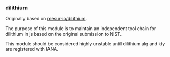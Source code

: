 ### dilithium

Originally based on [mesur-io/dilithium](https://github.com/mesur-io/dilithium).

The purpose of this module is to maintain an independent tool chain for dilithium in js based on the original submission to NIST.

This module should be considered highly unstable until dilithium alg and kty are registered with IANA.
